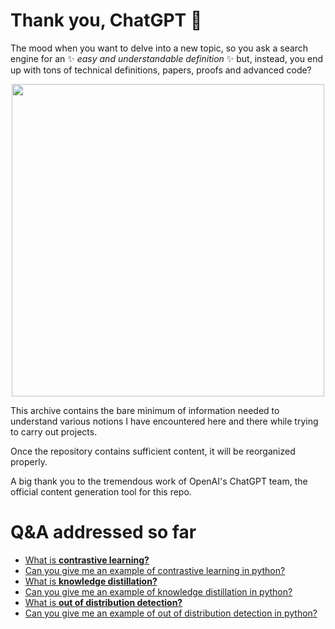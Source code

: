 # Thank you, ChatGPT 🫶
The mood when you want to delve into a new topic, so you ask a search
engine for an ✨ *easy and understandable definition* ✨ but, instead, you end
up with tons of technical definitions, papers, proofs and advanced code?

<p align="center">
<img src='./media/just_answer.gif' width='500'/>
</p>

This archive contains the bare minimum of information needed to understand
various notions I have encountered here and there while trying to carry out
projects.

Once the repository contains sufficient content, it will be reorganized
properly.

A big thank you to the tremendous work of OpenAI's ChatGPT team, the official
content generation tool for this repo.

# Q&A addressed so far
* [What is **contrastive learning?**](https://github.com/PaulinoMoskwa/ChatGPT-Is-All-You-Need/blob/master/Q%26A/General_What-is-contrastive-learning.md)
* [Can you give me an example of contrastive learning in python?](https://github.com/PaulinoMoskwa/ChatGPT-Is-All-You-Need/blob/master/Q%26A/General_Can-you-give-me-an-example-of-contrastive-learning-in-python.md)
* [What is **knowledge distillation?**](https://github.com/PaulinoMoskwa/ChatGPT-Is-All-You-Need/blob/master/Q%26A/General_What-is-knowledge-distillation.md)
* [Can you give me an example of knowledge distillation in python?](https://github.com/PaulinoMoskwa/ChatGPT-Is-All-You-Need/blob/master/Q%26A/General_Can-you-give-me-an-example-of-knowledge-distillation-in-python.md)
* [What is **out of distribution detection?**](https://github.com/PaulinoMoskwa/ChatGPT-Is-All-You-Need/blob/master/Q%26A/General_What-is-out-of-distribution-detection.md)
* [Can you give me an example of out of distribution detection in python?](https://github.com/PaulinoMoskwa/ChatGPT-Is-All-You-Need/blob/master/Q%26A/General_Can-you-give-me-an-example-of-out-of-distribution-detection-in-python.md)